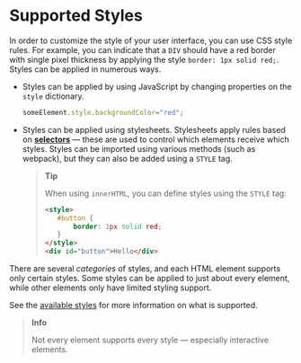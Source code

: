# Supported Styles

In order to customize the style of your user interface, you can use CSS style rules. For example, you can indicate that a `DIV` should have a red border with single pixel thickness by applying the style `border: 1px solid red;`. Styles can be applied in numerous ways.

* Styles can be applied by using JavaScript by changing properties on the `style` dictionary.

  ```js
  someElement.style.backgroundColor="red";
  ```

* Styles can be applied using stylesheets. Stylesheets apply rules based on [**selectors**](./supported-css-selectors.md) — these are used to control which elements receive which styles. Styles can be imported using various methods (such as webpack), but they can also be added using a `STYLE` tag.

  > **Tip**
  >
  > When using `innerHTML`, you can define styles using the `STYLE` tag:
  >
  > ```html
  > <style>
  >    #button {
  >        border: 1px solid red;
  >    }
  > </style>
  > <div id="button">Hello</div>
  > ```

There are several _categories_ of styles, and each HTML element supports only certain styles. Some styles can be applied to just about every element, while other elements only have limited styling support.

See the [available styles](../uxp/namespace/css.md) for more information on what is supported.

> **Info**
>
> Not every element supports every style — especially interactive elements.
